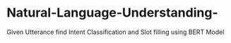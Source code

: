 # Natural-Language-Understanding-
Given Utterance find Intent Classification and Slot filling using BERT Model 
